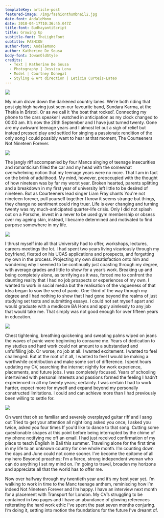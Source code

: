 ```yaml
---
templateKey: article-post
featured-image: /img/fashionthumbnail2.jpg
date-font: AndaleMono
date: 2018-04-17T10:36:45.047Z
title-font: BudhayantiScript
title: Growing Up
subtitle-font: TheLightFont
subtitle: FASHION
author-font: AndaleMono
author: Katherine De Sousa
body-font: IowanOldStyle
credits:
  - Text | Katherine De Sousa
  - Photography | Jessica Lena
  - Model | Courtney Donegal
  - Styling & Art direction | Leticia Curteis-Lateo
---
```

![](/img/growingup1.jpg)

My mum drove down the darkened country lanes. We’re both riding that post gig high having just seen our favourite band, Sundara Karma, at the Thekla in Bristol. Or as we call it ‘the boat that rocked’. Connecting my phone to the cars speaker I watched in anticipation as my clock changed to 00:00 am. It’s now the 29th September and I have just turned twenty. Gone are my awkward teenage years and I almost let out a sigh of relief but instead pressed play and settled for singing a passionate rendition of the only song I could possibly want to hear at that moment, The Courteeners Not Nineteen Forever.

![](/img/growingup2.jpg)

The jangly riff accompanied by four Mancs singing of teenage insecurities and romanticism filled the car and my head with the somewhat overwhelming notion that my teenage years were no more. That I am in fact on the brink of adulthood. My mind, however, preoccupied with the thought of how nineteen was by far my worst year. Broken hearted, parents splitting and a breakdown in my first year of university left little to be desired of nineteen. But as Courteeners lead singer Liam Fray chants You're not nineteen forever, pull yourself together I know it seems strange but things, they change no sentiment could ring truer. Life is ever changing and turning twenty was my much-anticipated quarter-life crisis. Only I did not splash out on a Porsche, invest in a never to be used gym membership or obsess over my ageing skin, instead, I became determined and motivated to find purpose somewhere in my life.

![](/img/growingup6.jpg)

I thrust myself into all that University had to offer, workshops, lectures, careers meetings the lot. I had spent two years living vicariously through my boyfriend, fixated on his UCAS applications and prospects, and forgetting my own in the process. Projecting my own dissatisfaction onto him and wondering why I seemed to be continually just coasting through my degree, with average grades and little to show for a year’s work. Breaking up and being completely alone, as terrifying as it was, forced me to confront the daunting reality that I had no job prospects or experiences of my own. I wanted to work in social media but the realisation of the vagueness of that idea began to sow the seed of panic. One-third of the way through my degree and I had nothing to show that I had gone beyond the realms of just studying set texts and submitting essays. I could not set myself apart and would graduate with a mediocre BA Hons and apply aimlessly to any job that would take me. That simply was not good enough for over fifteen years in education.

![](/img/growingup3.jpg)

Chest tightening, breathing quickening and sweating palms wiped on jeans the waves of panic were beginning to consume me. Years of dedication to my studies and hard work could not amount to a substandard and unfulfilling job. Or worse, no job at all. I wanted excitement. I wanted to feel challenged. But at the root of it all, I wanted to feel I would be making a worthwhile contribution and make some sort of difference. I spent hours updating my CV, searching the internet nightly for work experience, placements, and future jobs. I was completely focused. Years of schooling intertwined with personal interests and passions formed the feeling I hadn’t experienced in all my twenty years; certainty. I was certain I had to work harder, expect more for myself and expand beyond my personally constructed limitations. I could and can achieve more than I had previously been willing to settle for.

![](/img/growingup4.jpg)

On went that oh so familiar and severely overplayed guitar riff and I sang out Tried to get your attention all night long asked you once, I asked you twice, asked you four times If you'd like to dance to that song. Cutting some questionable shapes at this point before being interrupted by the chime of my phone notifying me off an email. I had just received confirmation of my place to teach English in Bali this summer. Traveling alone for the first time in my life to an unknown country for one whole month. I’m counting down the days and June could not come sooner. I’ve become the epitome of all my hero Beyoncé preaches; I’m a fierce, strong independent woman who can do anything I set my mind on. I’m going to travel, broaden my horizons and appreciate all that the world has to offer me.

Now over halfway through my twentieth year and it’s my best year yet. I’m walking to work in time to the Manc teenage anthem, reminiscing how I’m indeed Not Nineteen Forever and I’m happy. I have an interview next month for a placement with Transport for London. My CV’s struggling to be contained in two pages and I have an abundance of glowing references reiterating the hard work ethic I’ve spent the past seven months conjuring. I’m doing it, setting into motion the foundations for the future I’ve dreamt of.